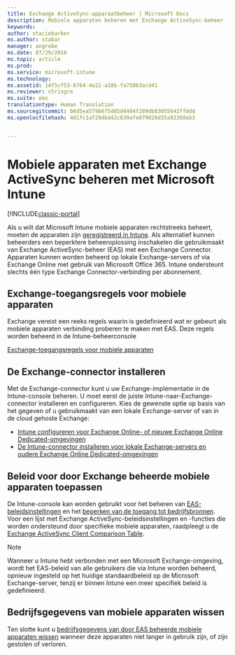 ```yaml
---
title: Exchange ActiveSync-apparaatbeheer | Microsoft Docs
description: Mobiele apparaten beheren met Exchange ActiveSync-beheer (EAS) met de Exchange Connector
keywords: 
author: staciebarker
ms.author: stabar
manager: angrobe
ms.date: 07/29/2016
ms.topic: article
ms.prod: 
ms.service: microsoft-intune
ms.technology: 
ms.assetid: 14f5cf53-6764-4e22-a18b-fa750b3acd41
ms.reviewer: chrisgre
ms.suite: ems
translationtype: Human Translation
ms.sourcegitcommit: b6d5ea579b675d85d4404f289db83055642ffddd
ms.openlocfilehash: 4d1fc1af29dbd42c639afe079020d35a92360eb3


---
```


# <a name="exchange-activesync-mobile-device-management-with-microsoft-intune"></a>Mobiele apparaten met Exchange ActiveSync beheren met Microsoft Intune

[!INCLUDE[classic-portal](../includes/classic-portal.md)]

Als u wilt dat Microsoft Intune mobiele apparaten rechtstreeks beheert, moeten de apparaten zijn [geregistreerd in Intune](prerequisites-for-enrollment.md). Als alternatief kunnen beheerders een beperktere beheeroplossing inschakelen die gebruikmaakt van Exchange ActiveSync-beheer (EAS) met een Exchange Connector. Apparaten kunnen worden beheerd op lokale Exchange-servers of via Exchange Online met gebruik van Microsoft Office 365. Intune ondersteunt slechts één type Exchange Connector-verbinding per abonnement.

## <a name="exchange-access-rules-for-mobile-devices"></a>Exchange-toegangsregels voor mobiele apparaten ##

Exchange vereist een reeks regels waarin is gedefinieerd wat er gebeurt als mobiele apparaten verbinding proberen te maken met EAS. Deze regels worden beheerd in de Intune-beheerconsole

[Exchange-toegangsregels voor mobiele apparaten](exchange-access-rules-for-mobile-devices.md)

## <a name="install-the-exchange-connector"></a>De Exchange-connector installeren
Met de Exchange-connector kunt u uw Exchange-implementatie in de Intune-console beheren. U moet eerst de juiste Intune-naar-Exchange-connector installeren en configureren. Kies de gewenste optie op basis van het gegeven of u gebruikmaakt van een lokale Exchange-server of van in de cloud gehoste Exchange:

-   [Intune configureren voor Exchange Online- of nieuwe Exchange Online Dedicated-omgevingen](intune-service-to-service-exchange-connector.md)
-   [De Intune-connector installeren voor lokale Exchange-servers en oudere Exchange Online Dedicated-omgevingen](intune-on-premises-exchange-connector.md)


## <a name="apply-policy-for-exchange-managed-mobile-devices"></a>Beleid voor door Exchange beheerde mobiele apparaten toepassen
De Intune-console kan worden gebruikt voor het beheren van [EAS-beleidsinstellingen](exchange-activesync-policy-settings-in-microsoft-intune.md) en het [beperken van de toegang tot bedrijfsbronnen](restrict-access-to-email-and-o365-services-with-microsoft-intune.md). Voor een lijst met Exchange ActiveSync-beleidsinstellingen en -functies die worden ondersteund door specifieke mobiele apparaten, raadpleegt u de [Exchange ActiveSync Client Comparison Table](http://go.microsoft.com/fwlink/?LinkId=247270).

> [!NOTE]
> Wanneer u Intune hebt verbonden met een Microsoft Exchange-omgeving, wordt het EAS-beleid van alle gebruikers die via Intune worden beheerd, opnieuw ingesteld op het huidige standaardbeleid op de Microsoft Exchange-server, tenzij er binnen Intune een meer specifiek beleid is gedefinieerd.

## <a name="wipe-company-data-from-mobile-devices"></a>Bedrijfsgegevens van mobiele apparaten wissen
Ten slotte kunt u [bedrijfsgegevens van door EAS beheerde mobiele apparaten wissen](wipe-for-exchange-managed-mobile-devices.md) wanneer deze apparaten niet langer in gebruik zijn, of zijn gestolen of verloren.



<!--HONumber=Dec16_HO2-->


